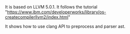 It is based on LLVM 5.0.1. 
It follows the tutorial "https://www.ibm.com/developerworks/library/os-createcompilerllvm2/index.html"


It shows how to use clang API to preprocess and parser ast.
